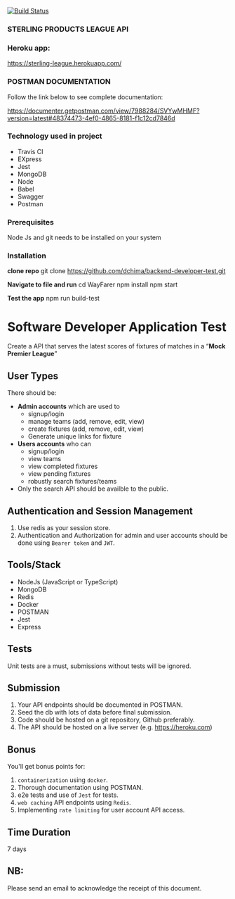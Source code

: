 [![Build Status](https://travis-ci.org/dchima/backend-developer-test.svg?branch=develop)](https://travis-ci.org/dchima/backend-developer-test)



### STERLING PRODUCTS LEAGUE API 


### Heroku app: 
https://sterling-league.herokuapp.com/

### POSTMAN DOCUMENTATION 
Follow the link below to see complete documentation:

https://documenter.getpostman.com/view/7988284/SVYwMHMF?version=latest#48374473-4ef0-4865-8181-f1c12cd7846d

### Technology used in project

- Travis CI 
- EXpress
- Jest
- MongoDB 
- Node
- Babel
- Swagger 
- Postman

### Prerequisites

Node Js and git needs to be installed on your system

### Installation

**clone repo**
git clone https://github.com/dchima/backend-developer-test.git

**Navigate to file and run**
cd WayFarer
npm install
npm start

**Test the app**
npm run build-test


# Software Developer Application Test

Create a API that serves the latest scores of fixtures of matches in a “**Mock Premier League**”

## User Types

There should be:

- **Admin accounts** which are used to
  - signup/login
  - manage teams (add, remove, edit, view)
  - create fixtures (add, remove, edit, view)
  - Generate unique links for fixture
- **Users accounts** who can
  - signup/login
  - view teams
  - view completed fixtures
  - view pending fixtures
  - robustly search fixtures/teams
- Only the search API should be availble to the public.

## Authentication and Session Management
1. Use redis as your session store.
3. Authentication and Authorization for admin and user accounts should be done using `Bearer token` and `JWT`.

## Tools/Stack

- NodeJs (JavaScript or TypeScript)
- MongoDB
- Redis
- Docker
- POSTMAN
- Jest
- Express

## Tests

Unit tests are a must, submissions without tests will be ignored.

## Submission

1. Your API endpoints should be documented in POSTMAN.
2. Seed the db with lots of data before final submission.
3. Code should be hosted on a git repository, Github preferably.
4. The API should be hosted on a live server (e.g. https://heroku.com)

## Bonus

You'll get bonus points for:
1. `containerization` using `docker`.
2. Thorough documentation using POSTMAN.
3. e2e tests and use of `Jest` for tests.
4. `web caching` API endpoints using `Redis`.
5. Implementing `rate limiting` for user account API access.

## Time Duration

7 days

## NB:

Please send an email to acknowledge the receipt of this document.
